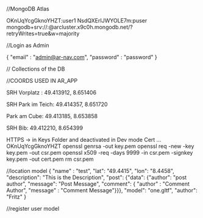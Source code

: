 //MongoDB Atlas

OKnUqYcgGknoYHZT:user1
NsdQXErIJWYOLE7m:puser
mongodb+srv://<username>:<password>@arcluster.x9c0h.mongodb.net/<dbname>?retryWrites=true&w=majority

//Login as Admin

{
    "email" : "admin@ar-nav.com",
    "password" : "password"
}


// Collections of the DB






//COORDS USED IN AR_APP

SRH Vorplatz : 49.413912, 8.651406

SRH Park im Teich: 49.414357, 8.651720

Park am Cube: 49.413185, 8.653858

SRH Bib: 49.412210, 8.654399 

HTTPS -> in Keys Folder and deactivated in Dev mode
Cert ... OKnUqYcgGknoYHZT
openssl genrsa -out key.pem
openssl req -new -key key.pem -out csr.pem
openssl x509 -req -days 9999 -in csr.pem -signkey key.pem -out cert.pem
rm csr.pem

//location model
{
    "name" : "test",
    "lat": "49.4415",
    "lon": "8.4458",
    "description": "This is the Description",
    "post": {"data": {"author": "post author", "message": "Post Message",  "comment": { "author" : "Comment Author", "message" : "Comment Message"}}},
    "model": "one.gltf",
    "author": "Fritz"
}


//register user model

 
